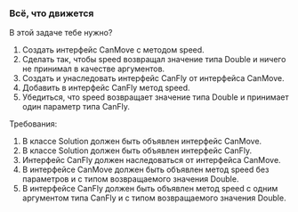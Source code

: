 
### Всё, что движется

В этой задаче тебе нужно?
1. Создать интерфейс CanMove с методом speed.
2. Сделать так, чтобы speed возвращал значение типа Double и ничего не принимал в качестве аргументов.
3. Создать и унаследовать интерфейс CanFly от интерфейса CanMove.
4. Добавить в интерфейс CanFly метод speed.
5. Убедиться, что speed возвращает значение типа Double и принимает один параметр типа CanFly.


Требования:
1.	В классе Solution должен быть объявлен интерфейс CanMove.
2.	В классе Solution должен быть объявлен интерфейс CanFly.
3.	Интерфейс CanFly должен наследоваться от интерфейса CanMove.
4.	В интерфейсе CanMove должен быть объявлен метод speed без параметров и с типом возвращаемого значения Double.
5.	В интерфейсе CanFly должен быть объявлен метод speed c одним аргументом типа CanFly и с типом возвращаемого значения Double.



